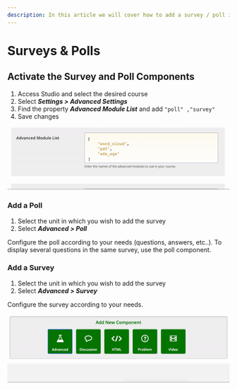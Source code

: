 ```yaml
---
description: In this article we will cover how to add a survey / poll into a course unit.
---
```


# Surveys & Polls

## Activate the Survey and Poll Components

1. Access Studio and select the desired course
2. Select _**Settings > Advanced Settings**_&#x20;
3. Find the property _**Advanced Module List**_ and add `"poll" ,"survey"`
4. Save changes

![Add "poll", "survey",](../.gitbook/assets/pollsurvey.gif)

### Add a Poll

1. Select the unit in which you wish to add the survey
2. Select _**Advanced > Poll**_

Configure the poll according to your needs (questions, answers, etc..). To display several questions in the same survey, use the poll component.&#x20;

### Add a Survey

1. Select the unit in which you wish to add the survey
2. Select _**Advanced > Survey**_

Configure the survey according to your needs.

![Add a poll or survey](../.gitbook/assets/pollorsurvey.gif)
